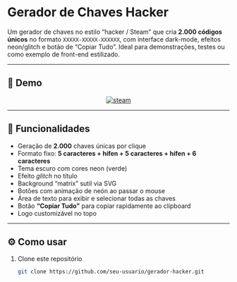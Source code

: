 # Gerador de Chaves Hacker

Um gerador de chaves no estilo “hacker / Steam” que cria **2.000 códigos únicos** no formato `XXXXX-XXXXX-XXXXXX`, com interface dark-mode, efeitos neon/glitch e botão de “Copiar Tudo”. Ideal para demonstrações, testes ou como exemplo de front-end estilizado.

---

## 📸 Demo

<div align="center">
  <a href="https://ibb.co/39mJfq99"><img src="https://i.ibb.co/cShmbHSS/steam.jpg" alt="steam" border="0"></a>
</div>

---

## 🚀 Funcionalidades

- Geração de **2.000** chaves únicas por clique  
- Formato fixo: **5 caracteres + hífen + 5 caracteres + hífen + 6 caracteres**  
- Tema escuro com cores neon (verde)  
- Efeito *glitch* no título  
- Background “matrix” sutil via SVG  
- Botões com animação de neón ao passar o mouse  
- Área de texto para exibir e selecionar todas as chaves  
- Botão **“Copiar Tudo”** para copiar rapidamente ao clipboard  
- Logo customizável no topo

---

## ⚙️ Como usar

1. Clone este repositório  
   ```bash
   git clone https://github.com/seu-usuario/gerador-hacker.git
